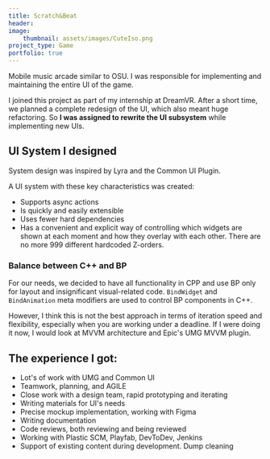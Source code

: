 ```yaml
---
title: Scratch&Beat
header:
image:
    thumbnail: assets/images/CuteIso.png
project_type: Game
portfolio: true
---
```

Mobile music arcade similar to OSU. I was responsible for implementing and maintaining the entire UI of the game.

I joined this project as part of my internship at DreamVR. After a short time, we planned a complete redesign of the UI, which also meant huge refactoring. So **I was assigned to rewrite the UI subsystem** while implementing new UIs.

## UI System I designed
System design was inspired by Lyra and the Common UI Plugin.

A UI system with these key characteristics was created:  
- Supports async actions  
- Is quickly and easily extensible   
- Uses fewer hard dependencies   
- Has a convenient and explicit way of controlling which widgets are shown at each moment and how they overlay with each other. There are no more 999 different hardcoded Z-orders.

### Balance between C++ and BP  
For our needs, we decided to have all functionality in CPP and use BP only for layout and insignificant visual-related code. `BindWidget` and `BindAnimation` meta modifiers are used to control BP components in C++.

However, I think this is not the best approach in terms of iteration speed and flexibility, especially when you are working under a deadline. If I were doing it now, I would look at MVVM architecture and Epic's UMG MVVM plugin.

## The experience I got:  
- Lot's of work with UMG and Common UI   
- Teamwork, planning, and AGILE  
- Close work with a design team, rapid prototyping and iterating  
- Writing materials for UI's needs 
- Precise mockup implementation, working with Figma  
- Writing documentation  
- Code reviews, both reviewing and being reviewed  
- Working with Plastic SCM, Playfab, DevToDev, Jenkins 
- Support of existing content during development. Dump cleaning
